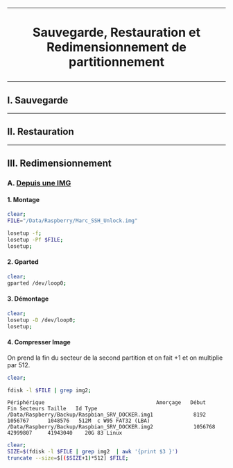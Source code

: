 -----------------------------------------------------------------------------------------------
# <p align='center'> Sauvegarde, Restauration et Redimensionnement de partitionnement </p>

-----------------------------------------------------------------------------------------------
## I. Sauvegarde

-----------------------------------------------------------------------------------------------
## II. Restauration

-----------------------------------------------------------------------------------------------
## III. Redimensionnement
### A. [Depuis une IMG](https://blog.f8asb.com/2020/02/09/comment-faire-une-image-reduite-de-votre-carte-sd/)
#### 1. Montage
```bash
clear;
FILE="/Data/Raspberry/Marc_SSH_Unlock.img"

losetup -f;
losetup -Pf $FILE;
losetup;
```

#### 2. Gparted
```bash
clear;
gparted /dev/loop0;
```

#### 3. Démontage
```bash
clear;
losetup -D /dev/loop0;
losetup;
```

#### 4. Compresser Image
On prend la fin du secteur de la second partition et on fait +1 et on multiplie par 512.
```bash
clear;

fdisk -l $FILE | grep img2;
```

```
Périphérique                                    Amorçage   Début      Fin Secteurs Taille   Id Type
/Data/Raspberry/Backup/Raspbian_SRV_DOCKER.img1             8192      1056767      1048576   512M  c W95 FAT32 (LBA)
/Data/Raspberry/Backup/Raspbian_SRV_DOCKER.img2             1056768   42999807     41943040    20G 83 Linux
```

```bash
clear;
SIZE=$(fdisk -l $FILE | grep img2  | awk '{print $3 }')
truncate --size=$[($SIZE+1)*512] $FILE;
```
